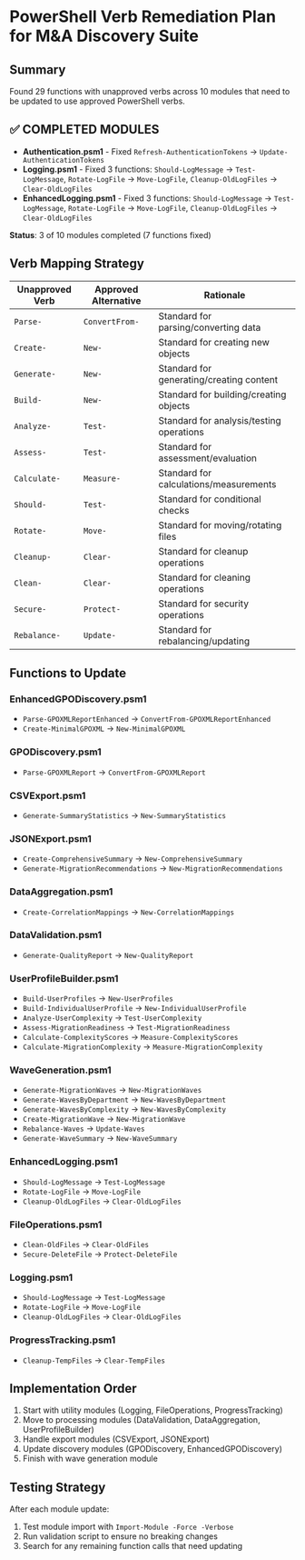 # PowerShell Verb Remediation Plan for M&A Discovery Suite

## Summary
Found 29 functions with unapproved verbs across 10 modules that need to be updated to use approved PowerShell verbs.

## ✅ COMPLETED MODULES
- **Authentication.psm1** - Fixed `Refresh-AuthenticationTokens` → `Update-AuthenticationTokens`
- **Logging.psm1** - Fixed 3 functions: `Should-LogMessage` → `Test-LogMessage`, `Rotate-LogFile` → `Move-LogFile`, `Cleanup-OldLogFiles` → `Clear-OldLogFiles`
- **EnhancedLogging.psm1** - Fixed 3 functions: `Should-LogMessage` → `Test-LogMessage`, `Rotate-LogFile` → `Move-LogFile`, `Cleanup-OldLogFiles` → `Clear-OldLogFiles`

**Status**: 3 of 10 modules completed (7 functions fixed)

## Verb Mapping Strategy

| Unapproved Verb | Approved Alternative | Rationale |
|-----------------|---------------------|-----------|
| `Parse-` | `ConvertFrom-` | Standard for parsing/converting data |
| `Create-` | `New-` | Standard for creating new objects |
| `Generate-` | `New-` | Standard for generating/creating content |
| `Build-` | `New-` | Standard for building/creating objects |
| `Analyze-` | `Test-` | Standard for analysis/testing operations |
| `Assess-` | `Test-` | Standard for assessment/evaluation |
| `Calculate-` | `Measure-` | Standard for calculations/measurements |
| `Should-` | `Test-` | Standard for conditional checks |
| `Rotate-` | `Move-` | Standard for moving/rotating files |
| `Cleanup-` | `Clear-` | Standard for cleanup operations |
| `Clean-` | `Clear-` | Standard for cleaning operations |
| `Secure-` | `Protect-` | Standard for security operations |
| `Rebalance-` | `Update-` | Standard for rebalancing/updating |

## Functions to Update

### EnhancedGPODiscovery.psm1
- `Parse-GPOXMLReportEnhanced` → `ConvertFrom-GPOXMLReportEnhanced`
- `Create-MinimalGPOXML` → `New-MinimalGPOXML`

### GPODiscovery.psm1
- `Parse-GPOXMLReport` → `ConvertFrom-GPOXMLReport`

### CSVExport.psm1
- `Generate-SummaryStatistics` → `New-SummaryStatistics`

### JSONExport.psm1
- `Create-ComprehensiveSummary` → `New-ComprehensiveSummary`
- `Generate-MigrationRecommendations` → `New-MigrationRecommendations`

### DataAggregation.psm1
- `Create-CorrelationMappings` → `New-CorrelationMappings`

### DataValidation.psm1
- `Generate-QualityReport` → `New-QualityReport`

### UserProfileBuilder.psm1
- `Build-UserProfiles` → `New-UserProfiles`
- `Build-IndividualUserProfile` → `New-IndividualUserProfile`
- `Analyze-UserComplexity` → `Test-UserComplexity`
- `Assess-MigrationReadiness` → `Test-MigrationReadiness`
- `Calculate-ComplexityScores` → `Measure-ComplexityScores`
- `Calculate-MigrationComplexity` → `Measure-MigrationComplexity`

### WaveGeneration.psm1
- `Generate-MigrationWaves` → `New-MigrationWaves`
- `Generate-WavesByDepartment` → `New-WavesByDepartment`
- `Generate-WavesByComplexity` → `New-WavesByComplexity`
- `Create-MigrationWave` → `New-MigrationWave`
- `Rebalance-Waves` → `Update-Waves`
- `Generate-WaveSummary` → `New-WaveSummary`

### EnhancedLogging.psm1
- `Should-LogMessage` → `Test-LogMessage`
- `Rotate-LogFile` → `Move-LogFile`
- `Cleanup-OldLogFiles` → `Clear-OldLogFiles`

### FileOperations.psm1
- `Clean-OldFiles` → `Clear-OldFiles`
- `Secure-DeleteFile` → `Protect-DeleteFile`

### Logging.psm1
- `Should-LogMessage` → `Test-LogMessage`
- `Rotate-LogFile` → `Move-LogFile`
- `Cleanup-OldLogFiles` → `Clear-OldLogFiles`

### ProgressTracking.psm1
- `Cleanup-TempFiles` → `Clear-TempFiles`

## Implementation Order
1. Start with utility modules (Logging, FileOperations, ProgressTracking)
2. Move to processing modules (DataValidation, DataAggregation, UserProfileBuilder)
3. Handle export modules (CSVExport, JSONExport)
4. Update discovery modules (GPODiscovery, EnhancedGPODiscovery)
5. Finish with wave generation module

## Testing Strategy
After each module update:
1. Test module import with `Import-Module -Force -Verbose`
2. Run validation script to ensure no breaking changes
3. Search for any remaining function calls that need updating